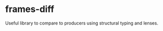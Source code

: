 frames-diff
=================
Useful library to compare to producers using structural typing and lenses.
